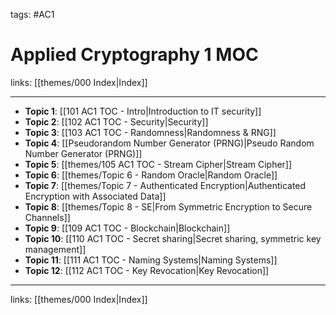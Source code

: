 tags: #AC1 

# Applied Cryptography 1 MOC

links:  [[themes/000 Index|Index]]

---

- **Topic 1**: [[101 AC1 TOC - Intro|Introduction to IT security]]
- **Topic 2**: [[102 AC1 TOC - Security|Security]]
- **Topic 3**: [[103 AC1 TOC - Randomness|Randomness & RNG]]
- **Topic 4**: [[Pseudorandom Number Generator (PRNG)|Pseudo Random Number Generator (PRNG)]]
- **Topic 5**: [[themes/105 AC1 TOC - Stream Cipher|Stream Cipher]]
- **Topic 6**: [[themes/Topic 6 - Random Oracle|Random Oracle]]
- **Topic 7**: [[themes/Topic 7 - Authenticated Encryption|Authenticated Encryption with Associated Data]]
- **Topic 8**:  [[themes/Topic 8 - SE|From Symmetric Encryption to Secure Channels]]
- **Topic 9**: [[109 AC1 TOC - Blockchain|Blockchain]]
- **Topic 10**: [[110 AC1 TOC - Secret sharing|Secret sharing, symmetric key management]]
- **Topic 11**: [[111 AC1 TOC - Naming Systems|Naming Systems]]
- **Topic 12**: [[112 AC1 TOC - Key Revocation|Key Revocation]]

---
links: [[themes/000 Index|Index]]